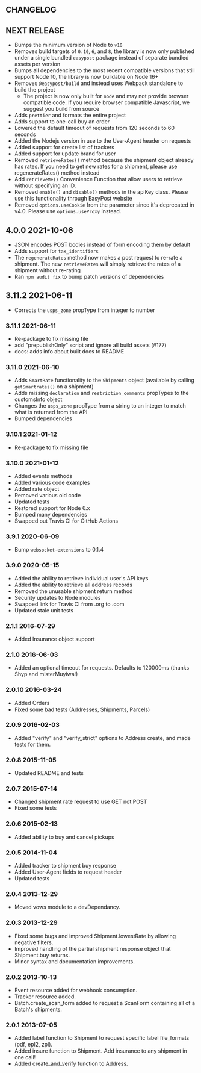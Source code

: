 ## CHANGELOG

## NEXT RELEASE

- Bumps the minimum version of Node to `v10`
- Removes build targets of `0.10`, `6`, and `8`, the library is now only published under a single bundled `easypost` package instead of separate bundled assets per version
- Bumps all dependencies to the most recent compatible versions that still support Node 10, the library is now buildable on Node 16+
- Removes `@easypost/build` and instead uses Webpack standalone to build the project
  - The project is now only built for `node` and may not provide browser compatible code. If you require browser compatible Javascript, we suggest you build from source
- Adds `prettier` and formats the entire project
- Adds support to one-call buy an order
- Lowered the default timeout of requests from 120 seconds to 60 seconds
- Added the Nodejs version in use to the User-Agent header on requests
- Added support for create list of trackers
- Added support for update brand for user
- Removed `retrieveRates()` method because the shipment object already has rates. If you need to get new rates for a shipment, please use regenerateRates() method instead
- Add `retrieveMe()` Convenience Function that allow users to retrieve without specifying an ID.
- Removed `enable()` and `disable()` methods in the apiKey class. Please use this functionality through EasyPost website
- Removed `options.useCookie` from the parameter since it's deprecated in v4.0. Please use `options.useProxy` instead.

## 4.0.0 2021-10-06

- JSON encodes POST bodies instead of form encoding them by default
- Adds support for `tax_identifiers`
- The `regenerateRates` method now makes a post request to re-rate a shipment. The new `retrieveRates` will simply retrieve the rates of a shipment without re-rating
- Ran `npm audit fix` to bump patch versions of dependencies

## 3.11.2 2021-06-11

- Corrects the `usps_zone` propType from integer to number

### 3.11.1 2021-06-11

- Re-package to fix missing file
- add "prepublishOnly" script and ignore all build assets (#177)
- docs: adds info about built docs to README

### 3.11.0 2021-06-10

- Adds `SmartRate` functionality to the `Shipments` object (available by calling `getSmartrates()` on a shipment)
- Adds missing `declaration` and `restriction_comments` propTypes to the customsInfo object
- Changes the `usps_zone` propType from a string to an integer to match what is returned from the API
- Bumped dependencies

### 3.10.1 2021-01-12

- Re-package to fix missing file

### 3.10.0 2021-01-12

- Added events methods
- Added various code examples
- Added rate object
- Removed various old code
- Updated tests
- Restored support for Node 6.x
- Bumped many dependencies
- Swapped out Travis CI for GitHub Actions

### 3.9.1 2020-06-09

- Bump `websocket-extensions` to 0.1.4

### 3.9.0 2020-05-15

- Added the ability to retrieve individual user's API keys
- Added the ability to retrieve all address records
- Removed the unusable shipment return method
- Security updates to Node modules
- Swapped link for Travis CI from .org to .com
- Updated stale unit tests

### 2.1.1 2016-07-29

- Added Insurance object support

### 2.1.0 2016-06-03

- Added an optional timeout for requests. Defaults to 120000ms (thanks Shyp and misterMuyiwa!)

### 2.0.10 2016-03-24

- Added Orders
- Fixed some bad tests (Addresses, Shipments, Parcels)

### 2.0.9 2016-02-03

- Added "verify" and "verify_strict" options to Address create, and made tests for them.

### 2.0.8 2015-11-05

- Updated README and tests

### 2.0.7 2015-07-14

- Changed shipment rate request to use GET not POST
- Fixed some tests

### 2.0.6 2015-02-13

- Added ability to buy and cancel pickups

### 2.0.5 2014-11-04

- Added tracker to shipment buy response
- Added User-Agent fields to request header
- Updated tests

### 2.0.4 2013-12-29

- Moved vows module to a devDependancy.

### 2.0.3 2013-12-29

- Fixed some bugs and improved Shipment.lowestRate by allowing negative filters.
- Improved handling of the partial shipment response object that Shipment.buy returns.
- Minor syntax and documentation improvements.

### 2.0.2 2013-10-13

- Event resource added for webhook consumption.
- Tracker resource added.
- Batch.create_scan_form added to request a ScanForm containing all of a Batch's shipments.

### 2.0.1 2013-07-05

- Added label function to Shipment to request specific label file_formats (pdf, epl2, zpl).
- Added insure function to Shipment. Add insurance to any shipment in one call!
- Added create_and_verify function to Address.
